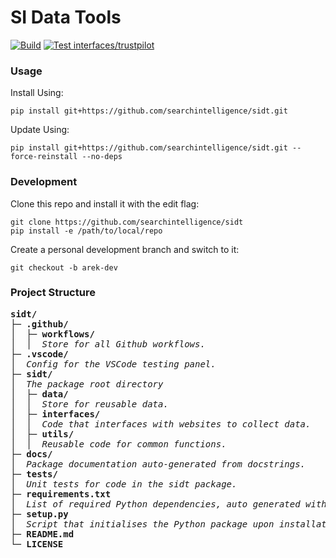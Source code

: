 # SI Data Tools

[![Build](https://github.com/searchintelligence/sidt/actions/workflows/build.yml/badge.svg)](https://github.com/searchintelligence/sidt/actions/workflows/build.yml)
[![Test interfaces/trustpilot](https://github.com/searchintelligence/sidt/actions/workflows/test-trustpilot.yml/badge.svg)](https://github.com/searchintelligence/sidt/actions/workflows/test-trustpilot.yml)

### Usage

Install Using:
```
pip install git+https://github.com/searchintelligence/sidt.git
```

Update Using:
```
pip install git+https://github.com/searchintelligence/sidt.git --force-reinstall --no-deps
```

### Development

Clone this repo and install it with the edit flag:
```
git clone https://github.com/searchintelligence/sidt
pip install -e /path/to/local/repo
```

Create a personal development branch and switch to it:
```
git checkout -b arek-dev
```

### Project Structure

<pre>
<b>sidt/</b>
├─ <b>.github/</b>
│  ├─ <b>workflows/</b>
│  │  <i>Store for all Github workflows.</i>
├─ <b>.vscode/</b>
│  <i>Config for the VSCode testing panel.</i>
├─ <b>sidt/</b>
│  <i>The package root directory</i>
│  ├─ <b>data/</b>
│  │  <i>Store for reusable data.</i>
│  ├─ <b>interfaces/</b>
│  │  <i>Code that interfaces with websites to collect data.</i>
│  ├─ <b>utils/</b>
│  │  <i>Reusable code for common functions.</i>
├─ <b>docs/</b>
│  <i>Package documentation auto-generated from docstrings.</i>
├─ <b>tests/</b>
│  <i>Unit tests for code in the sidt package.</i>
├─ <b>requirements.txt</b>
│  <i>List of required Python dependencies, auto generated with pipreqs.</i>
├─ <b>setup.py</b>
│  <i>Script that initialises the Python package upon installation.</i>
├─ <b>README.md</b>
└─ <b>LICENSE</b>
</pre>
